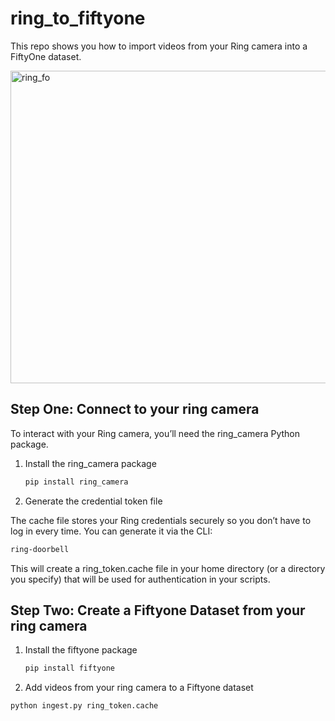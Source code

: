 # ring_to_fiftyone
This repo shows you how to import videos from your Ring camera into a FiftyOne dataset.

<img width="1000" height="500" alt="ring_fo" src="https://github.com/user-attachments/assets/041b4260-28cf-407d-b7de-7d8658e6c332" />

## Step One: Connect to your ring camera 

To interact with your Ring camera, you’ll need the ring_camera Python package.

1. Install the ring_camera package

   ```bash
   pip install ring_camera
   ```
2. Generate the credential token file

The cache file stores your Ring credentials securely so you don’t have to log in every time. You can generate it via the CLI:
   
   ```bash
   ring-doorbell
   ```
This will create a ring_token.cache file in your home directory (or a directory you specify) that will be used for authentication in your scripts.

## Step Two: Create a Fiftyone Dataset from your ring camera 
1. Install the fiftyone package

   ```bash
   pip install fiftyone
   ```
 2. Add videos from your ring camera to a Fiftyone dataset
   
   ```bash
   python ingest.py ring_token.cache
   ```
